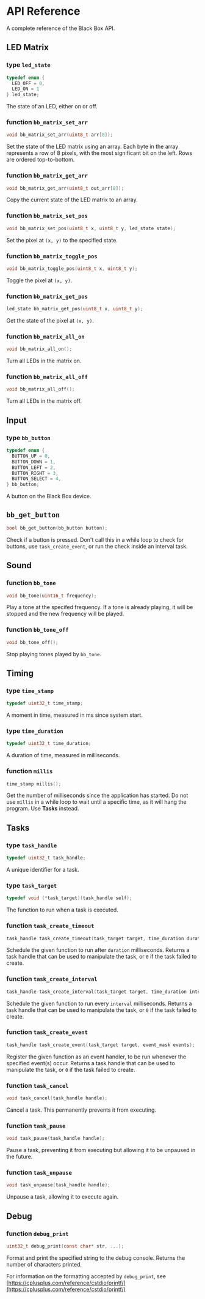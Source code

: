 # API Reference

A complete reference of the Black Box API.

## LED Matrix

### type `led_state`
```c
typedef enum {
  LED_OFF = 0,
  LED_ON = 1
} led_state;
```

The state of an LED, either on or off.

### function `bb_matrix_set_arr`
```c
void bb_matrix_set_arr(uint8_t arr[8]);
```

Set the state of the LED matrix using an array. Each byte in the array represents a row of 8 pixels, with the most significant bit on the left. Rows are ordered top-to-bottom.

### function `bb_matrix_get_arr`
```c
void bb_matrix_get_arr(uint8_t out_arr[8]);
```

Copy the current state of the LED matrix to an array.

### function `bb_matrix_set_pos`
```c
void bb_matrix_set_pos(uint8_t x, uint8_t y, led_state state);
```

Set the pixel at `(x, y)` to the specified state.

### function `bb_matrix_toggle_pos`
```c
void bb_matrix_toggle_pos(uint8_t x, uint8_t y);
```

Toggle the pixel at `(x, y)`.

### function `bb_matrix_get_pos`
```c
led_state bb_matrix_get_pos(uint8_t x, uint8_t y);
```

Get the state of the pixel at `(x, y)`.

### function `bb_matrix_all_on`
```c
void bb_matrix_all_on();
```

Turn all LEDs in the matrix on.

### function `bb_matrix_all_off`
```c
void bb_matrix_all_off();
```

Turn all LEDs in the matrix off.

## Input

###  type `bb_button`
```c
typedef enum {
  BUTTON_UP = 0,
  BUTTON_DOWN = 1,
  BUTTON_LEFT = 2,
  BUTTON_RIGHT = 3,
  BUTTON_SELECT = 4,
} bb_button;
```

A button on the Black Box device.

## `bb_get_button`
```c
bool bb_get_button(bb_button button);
```

Check if a button is pressed. Don't call this in a while loop to check for buttons, use `task_create_event`, or run the check inside an interval task.

## Sound

### function `bb_tone`
```c
void bb_tone(uint16_t frequency);
```

Play a tone at the specifed frequency. If a tone is already playing, it will be stopped and the new frequency will be played.

### function `bb_tone_off`
```c
void bb_tone_off();
```

Stop playing tones played by `bb_tone`.

## Timing

### type `time_stamp`
```c
typedef uint32_t time_stamp;
```

A moment in time, measured in ms since system start.

### type `time_duration`
```c
typedef uint32_t time_duration;
```

A duration of time, measured in milliseconds.

### function `millis`
```c
time_stamp millis();
```

Get the number of milliseconds since the application has started. Do not use `millis` in a while loop to wait until a specific time, as it will hang the program. Use **Tasks** instead.

## Tasks

### type `task_handle`
```c
typedef uint32_t task_handle;
```

A unique identifier for a task.

### type `task_target`

```c
typedef void (*task_target)(task_handle self);
```

The function to run when a task is executed.

### function `task_create_timeout`
```c
task_handle task_create_timeout(task_target target, time_duration duration);
```

Schedule the given function to run after `duration` milliseconds. Returns a task handle that can be used to manipulate the task, or `0` if the task failed to create.

### function `task_create_interval`
```c
task_handle task_create_interval(task_target target, time_duration interval);
```

Schedule the given function to run every `interval` milliseconds. Returns a task handle that can be used to manipulate the task, or `0` if the task failed to create.

### function `task_create_event`
```c
task_handle task_create_event(task_target target, event_mask events);
```

Register the given function as an event handler, to be run whenever the specified event(s) occur. Returns a task handle that can be used to manipulate the task, or `0` if the task failed to create.

### function `task_cancel`
```c
void task_cancel(task_handle handle);
```

Cancel a task. This permanently prevents it from executing.

### function `task_pause`
```c
void task_pause(task_handle handle);
```

Pause a task, preventing it from executing but allowing it to be unpaused in the future.

### function `task_unpause`
```c
void task_unpause(task_handle handle);
```

Unpause a task, allowing it to execute again.

## Debug

### function `debug_print`
```c
uint32_t debug_print(const char* str, ...);
```

Format and print the specified string to the debug console. Returns the number of characters printed. 

For information on the formatting accepted by `debug_print`, see [https://cplusplus.com/reference/cstdio/printf/](https://cplusplus.com/reference/cstdio/printf/)
